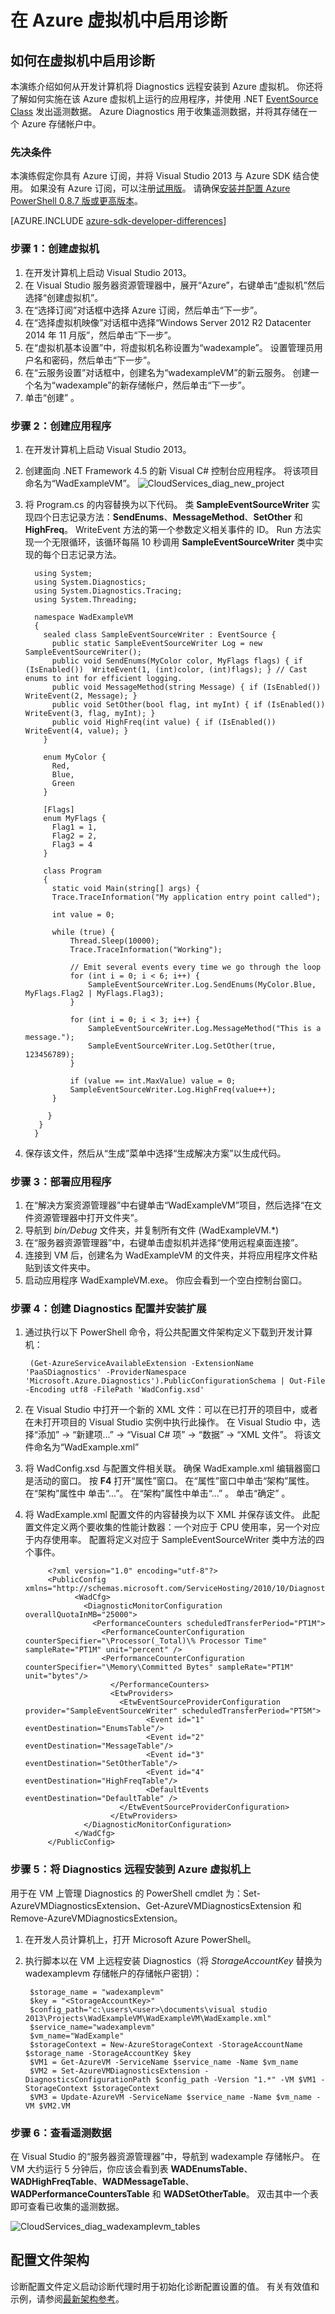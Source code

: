 <properties
    pageTitle="如何在虚拟机中使用 Azure 诊断 | Azure"
    description="使用 Azure 诊断从 Azure 虚拟机收集数据，以用于调试、性能度量、监视和流量分析等目的。"
    services="virtual-machines"
    documentationcenter=".net"
    author="davidmu1"
    manager=""
    editor="" />
<tags
    ms.assetid="dfaabc7a-23e7-4af0-8369-f504d2915b3d"
    ms.service="virtual-machines-windows"
    ms.workload="na"
    ms.tgt_pltfrm="na"
    ms.devlang="dotnet"
    ms.topic="article"
    ms.date="02/16/2016"
    wacn.date="05/15/2017"
    ms.author="davidmu"
    ms.translationtype="Human Translation"
    ms.sourcegitcommit="457fc748a9a2d66d7a2906b988e127b09ee11e18"
    ms.openlocfilehash="d1fd11f824eab4b94f3403d53c00b5f8b2ccda8f"
    ms.contentlocale="zh-cn"
    ms.lasthandoff="05/05/2017" />

# <a name="enabling-diagnostics-in-azure-virtual-machines"></a>在 Azure 虚拟机中启用诊断

## <a name="how-to-enable-diagnostics-in-a-virtual-machine"></a>如何在虚拟机中启用诊断
本演练介绍如何从开发计算机将 Diagnostics 远程安装到 Azure 虚拟机。 你还将了解如何实施在该 Azure 虚拟机上运行的应用程序，并使用 .NET [EventSource Class][EventSource Class] 发出遥测数据。 Azure Diagnostics 用于收集遥测数据，并将其存储在一个 Azure 存储帐户中。

### <a name="pre-requisites"></a>先决条件
本演练假定你具有 Azure 订阅，并将 Visual Studio 2013 与 Azure SDK 结合使用。 如果没有 Azure 订阅，可以注册[试用版][Trial]。 请确保[安装并配置 Azure PowerShell 0.8.7 版或更高版本][Install and configure Azure PowerShell version 0.8.7 or later]。

[AZURE.INCLUDE [azure-sdk-developer-differences](../../includes/azure-visual-studio-login-guide.md)]

### <a name="step-1-create-a-virtual-machine"></a>步骤 1：创建虚拟机
1. 在开发计算机上启动 Visual Studio 2013。
2. 在 Visual Studio 服务器资源管理器中，展开“Azure”，右键单击“虚拟机”然后选择“创建虚拟机”。
3. 在“选择订阅”对话框中选择 Azure 订阅，然后单击“下一步”。
4. 在“选择虚拟机映像”对话框中选择“Windows Server 2012 R2 Datacenter 2014 年 11 月版”，然后单击“下一步”。
5. 在“虚拟机基本设置”中，将虚拟机名称设置为“wadexample”。 设置管理员用户名和密码，然后单击“下一步”。
6. 在“云服务设置”对话框中，创建名为“wadexampleVM”的新云服务。 创建一个名为“wadexample”的新存储帐户，然后单击“下一步”。
7. 单击“创建” 。

### <a name="step-2-create-your-application"></a>步骤 2：创建应用程序
1. 在开发计算机上启动 Visual Studio 2013。
2. 创建面向 .NET Framework 4.5 的新 Visual C# 控制台应用程序。 将该项目命名为“WadExampleVM”。
   ![CloudServices_diag_new_project](./media/virtual-machines-dotnet-diagnostics/NewProject.png)
3. 将 Program.cs 的内容替换为以下代码。 类 **SampleEventSourceWriter** 实现四个日志记录方法：**SendEnums**、**MessageMethod**、**SetOther** 和 **HighFreq**。 WriteEvent 方法的第一个参数定义相关事件的 ID。 Run 方法实现一个无限循环，该循环每隔 10 秒调用 **SampleEventSourceWriter** 类中实现的每个日志记录方法。

         using System;
         using System.Diagnostics;
         using System.Diagnostics.Tracing;
         using System.Threading;

         namespace WadExampleVM
         {
           sealed class SampleEventSourceWriter : EventSource {
             public static SampleEventSourceWriter Log = new SampleEventSourceWriter();
             public void SendEnums(MyColor color, MyFlags flags) { if (IsEnabled())  WriteEvent(1, (int)color, (int)flags); } // Cast enums to int for efficient logging.
             public void MessageMethod(string Message) { if (IsEnabled())  WriteEvent(2, Message); }
             public void SetOther(bool flag, int myInt) { if (IsEnabled())  WriteEvent(3, flag, myInt); }
             public void HighFreq(int value) { if (IsEnabled()) WriteEvent(4, value); }
           }

           enum MyColor {
             Red,
             Blue,
             Green
           }

           [Flags]
           enum MyFlags {
             Flag1 = 1,
             Flag2 = 2,
             Flag3 = 4
           }

           class Program
           {
             static void Main(string[] args) {
             Trace.TraceInformation("My application entry point called");

             int value = 0;

             while (true) {
                 Thread.Sleep(10000);
                 Trace.TraceInformation("Working");

                 // Emit several events every time we go through the loop
                 for (int i = 0; i < 6; i++) {
                     SampleEventSourceWriter.Log.SendEnums(MyColor.Blue, MyFlags.Flag2 | MyFlags.Flag3);
                 }

                 for (int i = 0; i < 3; i++) {
                     SampleEventSourceWriter.Log.MessageMethod("This is a message.");
                     SampleEventSourceWriter.Log.SetOther(true, 123456789);
                 }

                 if (value == int.MaxValue) value = 0;
                 SampleEventSourceWriter.Log.HighFreq(value++);
             }

            }
          }
         }

4. 保存该文件，然后从“生成”菜单中选择“生成解决方案”以生成代码。

### <a name="step-3-deploy-your-application"></a>步骤 3：部署应用程序
1. 在“解决方案资源管理器”中右键单击“WadExampleVM”项目，然后选择“在文件资源管理器中打开文件夹”。
2. 导航到 *bin/Debug* 文件夹，并复制所有文件 (WadExampleVM.*)
3. 在“服务器资源管理器”中，右键单击虚拟机并选择“使用远程桌面连接”。
4. 连接到 VM 后，创建名为 WadExampleVM 的文件夹，并将应用程序文件粘贴到该文件夹中。
5. 启动应用程序 WadExampleVM.exe。 你应会看到一个空白控制台窗口。

### <a name="step-4-create-your-diagnostics-configuration-and-install-the-extension"></a>步骤 4：创建 Diagnostics 配置并安装扩展
1. 通过执行以下 PowerShell 命令，将公共配置文件架构定义下载到开发计算机：

        (Get-AzureServiceAvailableExtension -ExtensionName 'PaaSDiagnostics' -ProviderNamespace 'Microsoft.Azure.Diagnostics').PublicConfigurationSchema | Out-File -Encoding utf8 -FilePath 'WadConfig.xsd'
2. 在 Visual Studio 中打开一个新的 XML 文件：可以在已打开的项目中，或者在未打开项目的 Visual Studio 实例中执行此操作。 在 Visual Studio 中，选择“添加” -> “新建项...” -> “Visual C# 项” -> “数据” -> “XML 文件”。 将该文件命名为“WadExample.xml”
3. 将 WadConfig.xsd 与配置文件相关联。 确保 WadExample.xml 编辑器窗口是活动的窗口。 按 **F4** 打开“属性”窗口。 在“属性”窗口中单击“架构”属性。 在“架构”属性中 单击“...”。 在“架构”属性中单击“...”  。 单击“确定” 。
4. 将 WadExample.xml 配置文件的内容替换为以下 XML 并保存该文件。 此配置文件定义两个要收集的性能计数器：一个对应于 CPU 使用率，另一个对应于内存使用率。 配置将定义对应于 SampleEventSourceWriter 类中方法的四个事件。

            <?xml version="1.0" encoding="utf-8"?>
            <PublicConfig xmlns="http://schemas.microsoft.com/ServiceHosting/2010/10/DiagnosticsConfiguration">
                  <WadCfg>
                    <DiagnosticMonitorConfiguration overallQuotaInMB="25000">
                      <PerformanceCounters scheduledTransferPeriod="PT1M">
                        <PerformanceCounterConfiguration counterSpecifier="\Processor(_Total)\% Processor Time" sampleRate="PT1M" unit="percent" />
                        <PerformanceCounterConfiguration counterSpecifier="\Memory\Committed Bytes" sampleRate="PT1M" unit="bytes"/>
                          </PerformanceCounters>
                          <EtwProviders>
                            <EtwEventSourceProviderConfiguration provider="SampleEventSourceWriter" scheduledTransferPeriod="PT5M">
                                  <Event id="1" eventDestination="EnumsTable"/>
                                  <Event id="2" eventDestination="MessageTable"/>
                                  <Event id="3" eventDestination="SetOtherTable"/>
                                  <Event id="4" eventDestination="HighFreqTable"/>
                                  <DefaultEvents eventDestination="DefaultTable" />
                            </EtwEventSourceProviderConfiguration>
                          </EtwProviders>
                    </DiagnosticMonitorConfiguration>
                  </WadCfg>
            </PublicConfig>

### <a name="step-5-remotely-install-diagnostics-on-your-azure-virtual-machine"></a>步骤 5：将 Diagnostics 远程安装到 Azure 虚拟机上
用于在 VM 上管理 Diagnostics 的 PowerShell cmdlet 为：Set-AzureVMDiagnosticsExtension、Get-AzureVMDiagnosticsExtension 和 Remove-AzureVMDiagnosticsExtension。

1. 在开发人员计算机上，打开 Microsoft Azure PowerShell。
2. 执行脚本以在 VM 上远程安装 Diagnostics（将 *StorageAccountKey* 替换为 wadexamplevm 存储帐户的存储帐户密钥）：

        $storage_name = "wadexamplevm"
        $key = "<StorageAccountKey>"
        $config_path="c:\users\<user>\documents\visual studio 2013\Projects\WadExampleVM\WadExampleVM\WadExample.xml"
        $service_name="wadexamplevm"
        $vm_name="WadExample"
        $storageContext = New-AzureStorageContext -StorageAccountName $storage_name -StorageAccountKey $key
        $VM1 = Get-AzureVM -ServiceName $service_name -Name $vm_name
        $VM2 = Set-AzureVMDiagnosticsExtension -DiagnosticsConfigurationPath $config_path -Version "1.*" -VM $VM1 -StorageContext $storageContext
        $VM3 = Update-AzureVM -ServiceName $service_name -Name $vm_name -VM $VM2.VM

### <a name="step-6-look-at-your-telemetry-data"></a>步骤 6：查看遥测数据
在 Visual Studio 的“服务器资源管理器”中，导航到 wadexample 存储帐户。 在 VM 大约运行 5 分钟后，你应该会看到表 **WADEnumsTable**、**WADHighFreqTable**、**WADMessageTable**、**WADPerformanceCountersTable** 和 **WADSetOtherTable**。 双击其中一个表即可查看已收集的遥测数据。

![CloudServices_diag_wadexamplevm_tables](./media/virtual-machines-dotnet-diagnostics/WadExampleVMTables.png)

## <a name="configuration-file-schema"></a>配置文件架构
诊断配置文件定义启动诊断代理时用于初始化诊断配置设置的值。 有关有效值和示例，请参阅[最新架构参考](https://msdn.microsoft.com/zh-cn/library/azure/mt634524.aspx)。

[EventSource Class]: http://msdn.microsoft.com/zh-cn/library/system.diagnostics.tracing.eventsource(v=vs.110).aspx

[Debugging an Azure Application]: http://msdn.microsoft.com/zh-cn/library/azure/ee405479.aspx   
[Collect Logging Data by Using Azure Diagnostics]: http://msdn.microsoft.com/zh-cn/library/azure/gg433048.aspx
[Trial]: /pricing/1rmb-trial/
[Install and configure Azure PowerShell version 0.8.7 or later]: /documentation/articles/powershell-install-configure/